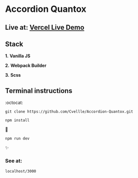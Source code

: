 # Accordion Quantox

## Live at: [Vercel Live Demo](https://accordion-quantox.vercel.app/)

## Stack

**1.** **Vanilla JS**

**2.** **Webpack Builder**

**3.** **Scss**

## Terminal instructions

:octocat:

```
git clone https://github.com/Cvellle/Accordion-Quantox.git
```

```
npm install
```

:rocket:

```
npm run dev
```

:sparkles:

### See at:

```
localhost/3000
```